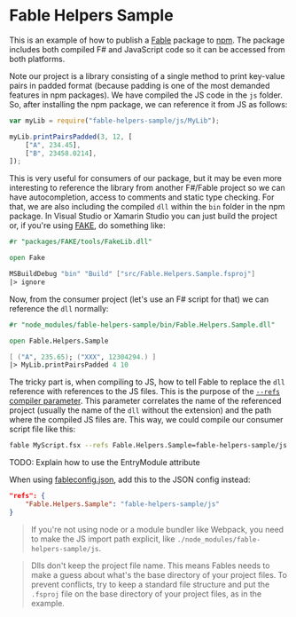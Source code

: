 # Fable Helpers Sample

This is an example of how to publish a [Fable](http://fable-compiler.github.io/) package to [npm](http://fable-compiler.github.io/).
The package includes both compiled F# and JavaScript code so it can be accessed from both platforms.

Note our project is a library consisting of a single method to print key-value
pairs in padded format (because padding is one of the most demanded features in
npm packages). We have compiled the JS code in the `js` folder. So, after installing
the npm package, we can reference it from JS as follows:

```js
var myLib = require("fable-helpers-sample/js/MyLib");

myLib.printPairsPadded(3, 12, [
    ["A", 234.45],
    ["B", 23458.0214],
]);
```

This is very useful for consumers of our package, but it may be even more interesting
to reference the library from another F#/Fable project so we can have autocompletion,
access to comments and static type checking. For that, we are also including the compiled
`dll` within the `bin` folder in the npm package. In Visual Studio or Xamarin Studio you
can just build the project or, if you're using [FAKE](http://fsharp.github.io/FAKE/), do something like:

```fsharp
#r "packages/FAKE/tools/FakeLib.dll"

open Fake

MSBuildDebug "bin" "Build" ["src/Fable.Helpers.Sample.fsproj"]
|> ignore
```

Now, from the consumer project (let's use an F# script for that) we can reference
the `dll` normally:

```fsharp
#r "node_modules/fable-helpers-sample/bin/Fable.Helpers.Sample.dll"

open Fable.Helpers.Sample

[ ("A", 235.65); ("XXX", 12304294.) ]
|> MyLib.printPairsPadded 4 10
```

The tricky part is, when compiling to JS, how to tell Fable to replace
the `dll` reference with references to the JS files. This is the purpose
of the [`--refs` compiler parameter](http://fable-compiler.github.io/docs/compiling.html#Project-references).
This parameter correlates the name of the referenced project (usually the name
of the `dll` without the extension) and the path where the compiled JS files are.
This way, we could compile our consumer script file like this:

```bash
fable MyScript.fsx --refs Fable.Helpers.Sample=fable-helpers-sample/js
```

TODO: Explain how to use the EntryModule attribute

When using [fableconfig.json](http://fable-compiler.github.io/docs/compiling.html#fableconfig-json), add this to the JSON config instead:

```json
"refs": {
    "Fable.Helpers.Sample": "fable-helpers-sample/js"
}
```

> If you're not using node or a module bundler like Webpack, you need to
make the JS import path explicit, like `./node_modules/fable-helpers-sample/js`.

> Dlls don't keep the project file name. This means Fables needs to make
a guess about what's the base directory of your project files. To prevent conflicts,
try to keep a standard file structure and put the `.fsproj` file on the base
directory of your project files, as in the example.